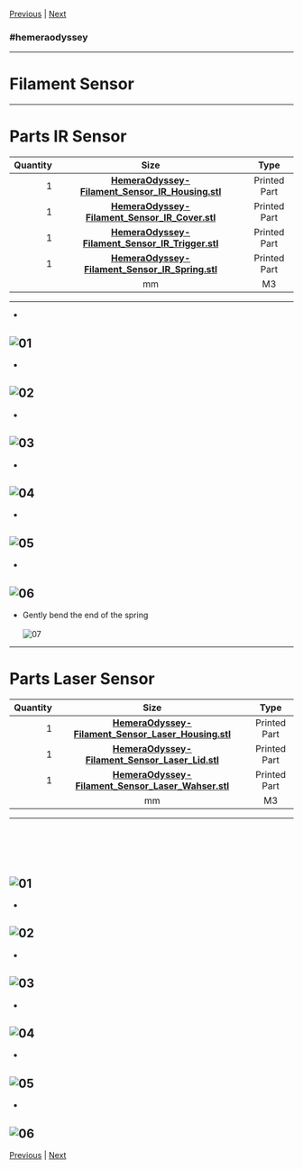 [Previous](04_X_Carriage.md) | [Next](06_Extruder_Assembly.md)
### #hemeraodyssey
---
# Filament Sensor
---
# Parts IR Sensor
|Quantity|Size|Type|
|---:|:---:|:---:|
|1|[**HemeraOdyssey-Filament_Sensor_IR_Housing.stl**](../HemeraOdyssey_STLs_BETA/HemeraOdyssey-Filament_Sensor_IR_Housing.stl)|Printed Part|
|1|[**HemeraOdyssey-Filament_Sensor_IR_Cover.stl**](../HemeraOdyssey_STLs_BETA/HemeraOdyssey-Filament_Sensor_IR_Cover.stl)|Printed Part|
|1|[**HemeraOdyssey-Filament_Sensor_IR_Trigger.stl**](../HemeraOdyssey_STLs_BETA/HemeraOdyssey-Filament_Sensor_IR_Trigger.stl)|Printed Part|
|1|[**HemeraOdyssey-Filament_Sensor_IR_Spring.stl**](../HemeraOdyssey_STLs_BETA/HemeraOdyssey-Filament_Sensor_IR_Spring.stl)|Printed Part|
||mm|M3|
---
* <br>  
![01](../img/Filament_Sensors/IR/01.jpg)
---
* <br>  
![02](../img/Filament_Sensors/IR/02.jpg)
---
* <br>  
![03](../img/Filament_Sensors/IR/03.jpg)
---
* <br>  
![04](../img/Filament_Sensors/IR/04.jpg)
---
* <br>  
![05](../img/Filament_Sensors/IR/05.jpg)
---
* <br>  
![06](../img/Filament_Sensors/IR/06.jpg)
---
* Gently bend the end of the spring<br>  
![07](../img/Filament_Sensors/IR/07.jpg)
---
# Parts Laser Sensor
|Quantity|Size|Type|
|---:|:---:|:---:|
|1|[**HemeraOdyssey-Filament_Sensor_Laser_Housing.stl**](../HemeraOdyssey_STLs_BETA/HemeraOdyssey-Filament_Sensor_Laser_Housing.stl)|Printed Part|
|1|[**HemeraOdyssey-Filament_Sensor_Laser_Lid.stl**](../HemeraOdyssey_STLs_BETA/HemeraOdyssey-Filament_Sensor_Laser_Lid.stl)|Printed Part|
|1|[**HemeraOdyssey-Filament_Sensor_Laser_Wahser.stl**](../HemeraOdyssey_STLs_BETA/HemeraOdyssey-Filament_Sensor_Laser_Wahser.stl)|Printed Part|
||mm|M3|
---
# <br>  
![01](../img/Filament_Sensors/Laser/01.jpg)
---
* <br>  
![02](../img/Filament_Sensors/Laser/02.jpg)
---
* <br>  
![03](../img/Filament_Sensors/Laser/03.jpg)
---
* <br>  
![04](../img/Filament_Sensors/Laser/04.jpg)
---
* <br>  
![05](../img/Filament_Sensors/Laser/05.jpg)
---
* <br>  
![06](../img/Filament_Sensors/Laser/06.jpg)
---
[Previous](04_X_Carriage.md) | [Next](06_Extruder_Assembly.md)